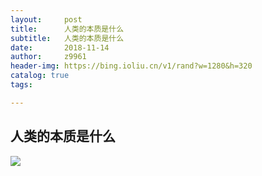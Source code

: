 ```yaml
---
layout:     post
title:      人类的本质是什么
subtitle:   人类的本质是什么
date:       2018-11-14
author:     z9961
header-img: https://bing.ioliu.cn/v1/rand?w=1280&h=320
catalog: true
tags:

---
```


## 人类的本质是什么

![](http://img.aloli.cn/18-11-14/56675282.jpg)

